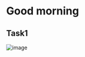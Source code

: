 # Good morning 
## Task1
![image](https://user-images.githubusercontent.com/89968748/188398908-e0829a42-9948-4da6-94f8-bc67215c60ec.png)
